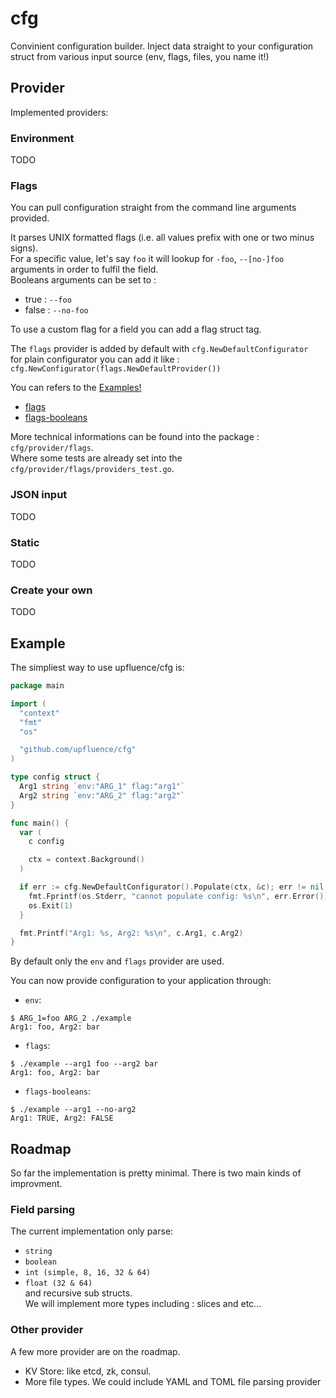 # cfg

Convinient configuration builder. Inject data straight to your
configuration struct from various input source (env, flags, files, you
name it!)

## Provider

Implemented providers:

### Environment

TODO

### Flags

You can pull configuration straight from the command line arguments provided.

It parses UNIX formatted flags (i.e. all values prefix with one or two minus signs).   
For a specific value, let's say `foo` it will lookup for
 `-foo`, `--[no-]foo` arguments in order to fulfil the field.   
Booleans arguments can be set to :
  - true  : `--foo`
  - false : `--no-foo`

To use a custom flag for a field you can add a flag struct tag.

The `flags` provider is added by default with `cfg.NewDefaultConfigurator`   
for plain configurator you can add it like :    
`cfg.NewConfigurator(flags.NewDefaultProvider())`

You can refers to the [Examples!](#Example)
  - [flags](#flags-session)
  - [flags-booleans](#flags-booleans)

More technical informations can be found into the package : `cfg/provider/flags`.   
Where some tests are already set into the `cfg/provider/flags/providers_test.go`.   

### JSON input

TODO

### Static

TODO

### Create your own

TODO


## Example

The simpliest way to use upfluence/cfg is:

```go
package main

import (
  "context"
  "fmt"
  "os"

  "github.com/upfluence/cfg"
)

type config struct {
  Arg1 string `env:"ARG_1" flag:"arg1"`
  Arg2 string `env:"ARG_2" flag:"arg2"`
}

func main() {
  var (
    c config

    ctx = context.Background()
  )

  if err := cfg.NewDefaultConfigurator().Populate(ctx, &c); err != nil {
    fmt.Fprintf(os.Stderr, "cannot populate config: %s\n", err.Error())
    os.Exit(1)
  }

  fmt.Printf("Arg1: %s, Arg2: %s\n", c.Arg1, c.Arg2)
}
```

By default only the `env` and `flags` provider are used.

You can now provide configuration to your application through:

* `env`:

```
$ ARG_1=foo ARG_2 ./example
Arg1: foo, Arg2: bar
```

* <a id="flags-session">`flags`:</a>


```
$ ./example --arg1 foo --arg2 bar
Arg1: foo, Arg2: bar
```

* <a id="flags-booleans">`flags-booleans`:</a>


```
$ ./example --arg1 --no-arg2
Arg1: TRUE, Arg2: FALSE
```


## Roadmap

So far the implementation is pretty minimal. There is two main
kinds of improvment.

### Field parsing

The current implementation only parse: 
  - `string`
  - `boolean`
  - `int (simple, 8, 16, 32 & 64)`
  - `float (32 & 64)`   
and recursive sub structs.   
We will implement more types including : slices and etc...

### Other provider

A few more provider are on the roadmap.

* KV Store: like etcd, zk, consul.
* More file types. We could include YAML and TOML file parsing provider
